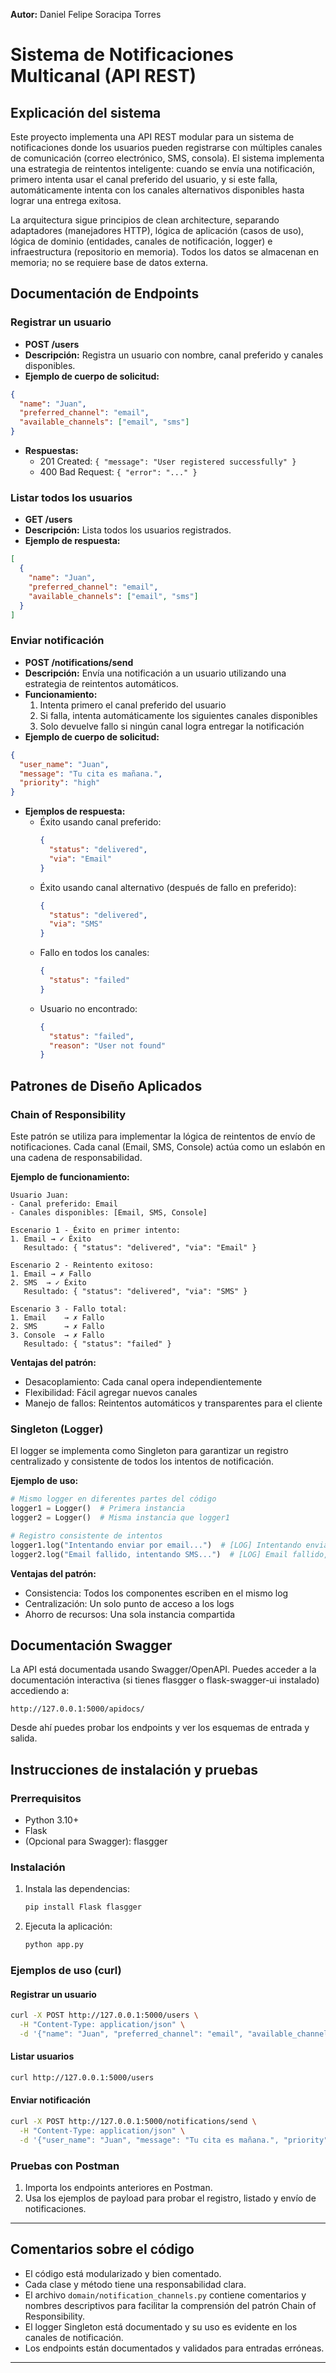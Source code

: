 **Autor:** Daniel Felipe Soracipa Torres

# Sistema de Notificaciones Multicanal (API REST)

## Explicación del sistema

Este proyecto implementa una API REST modular para un sistema de notificaciones donde los usuarios pueden registrarse con múltiples canales de comunicación (correo electrónico, SMS, consola). El sistema implementa una estrategia de reintentos inteligente: cuando se envía una notificación, primero intenta usar el canal preferido del usuario, y si este falla, automáticamente intenta con los canales alternativos disponibles hasta lograr una entrega exitosa.

La arquitectura sigue principios de clean architecture, separando adaptadores (manejadores HTTP), lógica de aplicación (casos de uso), lógica de dominio (entidades, canales de notificación, logger) e infraestructura (repositorio en memoria). Todos los datos se almacenan en memoria; no se requiere base de datos externa.

## Documentación de Endpoints

### Registrar un usuario
- **POST /users**
- **Descripción:** Registra un usuario con nombre, canal preferido y canales disponibles.
- **Ejemplo de cuerpo de solicitud:**
```json
{
  "name": "Juan",
  "preferred_channel": "email",
  "available_channels": ["email", "sms"]
}
```
- **Respuestas:**
  - 201 Created: `{ "message": "User registered successfully" }`
  - 400 Bad Request: `{ "error": "..." }`

### Listar todos los usuarios
- **GET /users**
- **Descripción:** Lista todos los usuarios registrados.
- **Ejemplo de respuesta:**
```json
[
  {
    "name": "Juan",
    "preferred_channel": "email",
    "available_channels": ["email", "sms"]
  }
]
```

### Enviar notificación
- **POST /notifications/send**
- **Descripción:** Envía una notificación a un usuario utilizando una estrategia de reintentos automáticos.
- **Funcionamiento:** 
  1. Intenta primero el canal preferido del usuario
  2. Si falla, intenta automáticamente los siguientes canales disponibles
  3. Solo devuelve fallo si ningún canal logra entregar la notificación
- **Ejemplo de cuerpo de solicitud:**
```json
{
  "user_name": "Juan",
  "message": "Tu cita es mañana.",
  "priority": "high"
}
```
- **Ejemplos de respuesta:**
  - Éxito usando canal preferido: 
    ```json
    { 
      "status": "delivered", 
      "via": "Email" 
    }
    ```
  - Éxito usando canal alternativo (después de fallo en preferido):
    ```json
    { 
      "status": "delivered", 
      "via": "SMS" 
    }
    ```
  - Fallo en todos los canales: 
    ```json
    { 
      "status": "failed" 
    }
    ```
  - Usuario no encontrado: 
    ```json
    { 
      "status": "failed", 
      "reason": "User not found" 
    }
    ```

## Patrones de Diseño Aplicados

### Chain of Responsibility

Este patrón se utiliza para implementar la lógica de reintentos de envío de notificaciones. Cada canal (Email, SMS, Console) actúa como un eslabón en una cadena de responsabilidad.

**Ejemplo de funcionamiento:**
```
Usuario Juan:
- Canal preferido: Email
- Canales disponibles: [Email, SMS, Console]

Escenario 1 - Éxito en primer intento:
1. Email → ✓ Éxito
   Resultado: { "status": "delivered", "via": "Email" }

Escenario 2 - Reintento exitoso:
1. Email → ✗ Fallo
2. SMS  → ✓ Éxito
   Resultado: { "status": "delivered", "via": "SMS" }

Escenario 3 - Fallo total:
1. Email    → ✗ Fallo
2. SMS      → ✗ Fallo
3. Console  → ✗ Fallo
   Resultado: { "status": "failed" }
```

**Ventajas del patrón:**
- Desacoplamiento: Cada canal opera independientemente
- Flexibilidad: Fácil agregar nuevos canales
- Manejo de fallos: Reintentos automáticos y transparentes para el cliente

### Singleton (Logger)

El logger se implementa como Singleton para garantizar un registro centralizado y consistente de todos los intentos de notificación.

**Ejemplo de uso:**
```python
# Mismo logger en diferentes partes del código
logger1 = Logger()  # Primera instancia
logger2 = Logger()  # Misma instancia que logger1

# Registro consistente de intentos
logger1.log("Intentando enviar por email...")  # [LOG] Intentando enviar por email...
logger2.log("Email fallido, intentando SMS...")  # [LOG] Email fallido, intentando SMS...
```

**Ventajas del patrón:**
- Consistencia: Todos los componentes escriben en el mismo log
- Centralización: Un solo punto de acceso a los logs
- Ahorro de recursos: Una sola instancia compartida

## Documentación Swagger

La API está documentada usando Swagger/OpenAPI. Puedes acceder a la documentación interactiva (si tienes flasgger o flask-swagger-ui instalado) accediendo a:

```
http://127.0.0.1:5000/apidocs/
```

Desde ahí puedes probar los endpoints y ver los esquemas de entrada y salida.

## Instrucciones de instalación y pruebas

### Prerrequisitos
- Python 3.10+
- Flask
- (Opcional para Swagger): flasgger

### Instalación
1. Instala las dependencias:
   ```bash
   pip install Flask flasgger
   ```
2. Ejecuta la aplicación:
   ```bash
   python app.py
   ```

### Ejemplos de uso (curl)

#### Registrar un usuario
```bash
curl -X POST http://127.0.0.1:5000/users \
  -H "Content-Type: application/json" \
  -d '{"name": "Juan", "preferred_channel": "email", "available_channels": ["email", "sms"]}'
```

#### Listar usuarios
```bash
curl http://127.0.0.1:5000/users
```

#### Enviar notificación
```bash
curl -X POST http://127.0.0.1:5000/notifications/send \
  -H "Content-Type: application/json" \
  -d '{"user_name": "Juan", "message": "Tu cita es mañana.", "priority": "high"}'
```

### Pruebas con Postman
1. Importa los endpoints anteriores en Postman.
2. Usa los ejemplos de payload para probar el registro, listado y envío de notificaciones.

---

## Comentarios sobre el código

- El código está modularizado y bien comentado.
- Cada clase y método tiene una responsabilidad clara.
- El archivo `domain/notification_channels.py` contiene comentarios y nombres descriptivos para facilitar la comprensión del patrón Chain of Responsibility.
- El logger Singleton está documentado y su uso es evidente en los canales de notificación.
- Los endpoints están documentados y validados para entradas erróneas.

---


